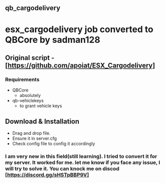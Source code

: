 ## qb_cargodelivery 
# esx_cargodelivery job converted to QBCore by sadman128

## Original script - [https://github.com/apoiat/ESX_Cargodelivery]

### Requirements
* QBCore 
  * absolutely
* qb-vehiclekeys
  * to grant vehicle keys

## Download & Installation

* Drag and drop file.
* Ensure it in server.cfg
* Check config file to config it accordingly


### I am very new in this field(still learning). I tried to convert it for my server. It worked for me. let me know if you face any issue, I will try to solve it. You can knock me on discod [https://discord.gg/sHSTpBBP9V]
